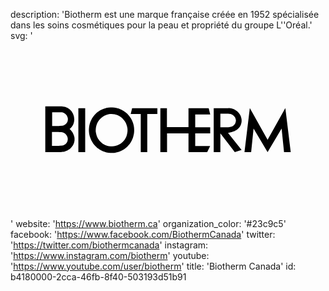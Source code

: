 description: 'Biotherm est une marque française créée en 1952 spécialisée dans les soins cosmétiques pour la peau et propriété du groupe L''Oréal.'
svg: '<svg xmlns="http://www.w3.org/2000/svg" viewBox="0 0 160 90"><path d="M61.783 34.17l-.732 2.992h5.113v19.323h3.303V37.162h5.127V34.17H61.782m39.678 3.18l-.797-3.165-10.254-.015v9.63H79.454v-9.63h-3.32l-.015 22.315h3.397v-9.52H90.41v9.55l9.49-.03 1.512-3.085h-7.59v-6.405h7.605v-3.1h-7.605v-6.546h7.637M32.377 48.616l-.14-.453-.125-.404-.187-.407-.17-.404-.236-.407-.312-.42-.28-.405-.358-.405-.358-.39-.17-.125.045-.093.31-.265.313-.28.28-.313.266-.328.17-.312.235-.36.188-.357.125-.357.14-.36.093-.403.095-.42.03-.39.048-.42v-.39l-.047-.422-.03-.39-.062-.374-.078-.404-.14-.406-.14-.404-.125-.358-.235-.36-.17-.357-.234-.36-.265-.325-.28-.31-.312-.314-.31-.28-.36-.264-.358-.235-.406-.218-.45-.172-.454-.188-.45-.14-.5-.093-.5-.08-.545-.045h-8.259v23.22h7.916l.438-.063.45-.048.454-.03.404-.095.406-.142.404-.14.406-.125.404-.186.36-.22.325-.23.36-.22.31-.234.266-.265.327-.312.218-.326.28-.312.218-.312.188-.328.172-.357.14-.357.125-.358.14-.404.046-.406.095-.358v-1.213l-.046-.405-.095-.41zm-3.335 1.807l-.093.468-.14.358-.236.453-.28.374-.28.266-.404.312-.484.265-.466.188-.36.107-1.23.078-.594.032h-3.41v-7.03h3.177l.826.018.778.015.374.062.42.11.344.14.453.25.42.327.373.39.328.45.25.515.172.514.093.484.015.372-.048.483zm.063-10.083l-.093.468-.142.358-.248.453-.28.374-.266.264-.42.312-.483.265-.453.188-.375.108-1.278.08-.498.03h-3.414v-6.997h4.753l.357.063.42.108.36.14.436.25.42.328.39.39.312.453.25.514.187.513.093.482.017.375-.047.48zm110.5-6.186l-9.022 16.08-9.022-16.08-2.71 22.33h3.38l1.23-11.966 7.123 11.967 7.122-11.967 1.232 11.967h3.396l-2.728-22.33M34.466 56.47l3.474.015V34.17h-3.474v22.3"/><path d="M62.703 43.707l-.078-.515-.11-.484-.124-.482-.14-.483-.172-.467-.14-.36-.046-.107-.218-.454-.218-.45-.25-.437-.265-.422-.28-.42-.296-.407-.326-.372-.343-.39-.343-.358-.36-.343-.388-.328-.39-.312-.39-.28-.437-.28-.436-.265-.435-.235-.436-.218-.454-.187-.466-.188-.484-.155-.482-.125-.483-.125-.498-.093-.482-.078-1.014-.08h-.996l-1 .093-.497.08-.5.092-.466.125-.482.142-.484.17-.467.172-.45.2-.454.22-.437.25-.436.25-.654.467-.406.312-.375.313-.357.357-.343.358-.343.36-.313.39-.294.403-.28.42-.266.422-.235.436-.233.44-.204.45-.186.468-.17.467-.14.482-.174.686-.093.484-.062.515-.092.98v.998l.093.996.063.5.11.5.108.48.157.483.156.467.187.482.203.452.203.452.373.654.155.265.265.42.296.39.31.406.314.372.343.36.357.356.375.328.39.326.404.296.388.28.42.266.44.25.45.218.453.218.47.172.467.17.482.142.467.14.5.095.48.077.998.108h.993l1-.062.48-.063.5-.108.483-.11.482-.124.468-.14.468-.187.453-.202.468-.218.437-.22.436-.248.406-.28.42-.296.39-.298.372-.326.36-.343.356-.344.328-.39.328-.374.294-.404.28-.406.266-.436.25-.42.218-.454.218-.45.078-.203.093-.25.172-.47.142-.48.2-.812.11-.482.08-.5.076-.996v-.654l-.045-.998-.062-.48zm-3.288 2.414l-.125.812-.187.81-.25.812-.17.39-.19.374-.2.374-.235.358-.233.343-.28.328-.28.312-.297.296-.296.28-.343.266-.33.265-.357.218-.36.218-.39.203-.778.295-.795.233-.825.173-.825.092h-.312l-.545-.015-.827-.093-.42-.078-.608-.172-.78-.28-.39-.188-.356-.203-.36-.2-.357-.235-.328-.265-.31-.265-.314-.296-.294-.297-.266-.31-.266-.33-.233-.342-.235-.357-.294-.546-.25-.546-.266-.794-.202-.827-.156-.84-.015-.734.03-.593.093-.78.17-.808.25-.813.157-.39.188-.39.202-.357.218-.375.25-.343.25-.343.28-.312.296-.328.297-.28.328-.28.328-.25.343-.25.358-.234.374-.203.375-.187.794-.328.81-.218.796-.125.825-.032h.063l.78.047.81.125.795.218.78.266.373.186.375.203.343.202.358.233.313.265.326.265.296.28.28.297.265.326.482.61.235.357.218.36.203.372.17.39.28.795.22.825.156.842.03.778-.035.733zm57.813-6.949l-.123-.453-.142-.437-.187-.42-.218-.39-.28-.407-.266-.39-.312-.357-.357-.344-.374-.328-.39-.28-.422-.28-.468-.233-.482-.218-.515-.188-.546-.126-.592-.108-.576-.063-.44.017h-7.32v22.315h3.38v-9.49l3.943 5.11 3.383 4.38 3.458-1.106-6.84-8.588-.062-.078h.062l.655-.125.7-.14.64-.157.607-.218.577-.22.514-.263.497-.28.422-.28.39-.344.375-.36.31-.372.268-.39.248-.405.218-.42.143-.42.123-.47.095-.418.063-.453v-.918l-.062-.45-.092-.436zm-2.79 1.776l-.123.5-.188.5-.265.45-.36.404-.45.36-.545.325-.623.173-.733.187-.606.047-.14.015h-3.817l.015-6.918h3.803l.14.015.577.032.718.14.575.217.546.312.454.358.357.404.313.453.188.498.14.5.095.5-.067.525z"/></svg>'
website: 'https://www.biotherm.ca'
organization_color: '#23c9c5'
facebook: 'https://www.facebook.com/BiothermCanada'
twitter: 'https://twitter.com/biothermcanada'
instagram: 'https://www.instagram.com/biotherm'
youtube: 'https://www.youtube.com/user/biotherm'
title: 'Biotherm Canada'
id: b4180000-2cca-46fb-8f40-503193d51b91
